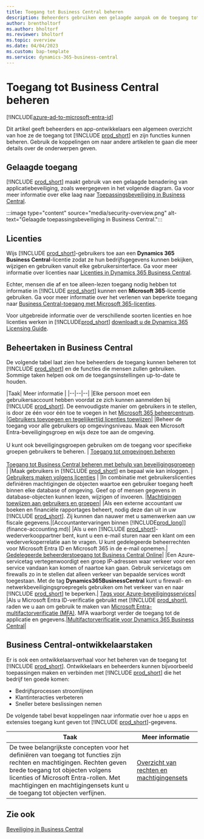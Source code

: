 ```yaml
---
title: Toegang tot Business Central beheren
description: Beheerders gebruiken een gelaagde aanpak om de toegang tot Business Central en de bijbehorende mogelijkheden te beheren.
author: brentholtorf
ms.author: bholtorf
ms.reviewer: bholtorf
ms.topic: overview
ms.date: 04/04/2023
ms.custom: bap-template
ms.service: dynamics-365-business-central
---
```


# Toegang tot Business Central beheren

[!INCLUDE[azure-ad-to-microsoft-entra-id](~/../shared-content/shared/azure-ad-to-microsoft-entra-id.md)]

Dit artikel geeft beheerders en app-ontwikkelaars een algemeen overzicht van hoe ze de toegang tot [!INCLUDE [prod_short](includes/prod_short.md)] en zijn functies kunnen beheren. Gebruik de koppelingen om naar andere artikelen te gaan die meer details over de onderwerpen geven.

## Gelaagde toegang

[!INCLUDE [prod_short](includes/prod_short.md)] maakt gebruik van een gelaagde benadering van applicatiebeveiliging, zoals weergegeven in het volgende diagram. Ga voor meer informatie over elke laag naar [Toepassingsbeveiliging in Business Central](/dynamics365/business-central/dev-itpro/security/security-application).

:::image type="content" source="media/security-overview.png" alt-text="Gelaagde toepassingsbeveiliging in Business Central.":::

## Licenties

Wijs [!INCLUDE [prod_short](includes/prod_short.md)]-gebruikers toe aan een **Dynamics 365 Business Central**-licentie zodat ze hun bedrijfsgegevens kunnen bekijken, wijzigen en gebruiken vanuit elke gebruikersinterface. Ga voor meer informatie over licenties naar [Licenties in Dynamics 365 Business Central](/dynamics365/business-central/dev-itpro/deployment/licensing).

Echter, mensen die af en toe alleen-lezen toegang nodig hebben tot informatie in [!INCLUDE [prod_short](includes/prod_short.md)] kunnen een **Microsoft 365**-licentie gebruiken. Ga voor meer informatie over het verlenen van beperkte toegang naar [Business Central-toegang met Microsoft 365-licenties](admin-access-with-m365-license.md).

Voor uitgebreide informatie over de verschillende soorten licenties en hoe licenties werken in [!INCLUDE[prod_short](includes/prod_short.md)] [downloadt u de Dynamics 365 Licensing Guide](https://go.microsoft.com/fwlink/?LinkId=866544).

## Beheertaken in Business Central

De volgende tabel laat zien hoe beheerders de toegang kunnen beheren tot [!INCLUDE [prod_short](includes/prod_short.md)] en de functies die mensen zullen gebruiken. Sommige taken helpen ook om de toegangsinstellingen up-to-date te houden.

|Taak| Meer informatie |
|--|--|--|
|Elke persoon moet een gebruikersaccount hebben voordat ze zich kunnen aanmelden bij [!INCLUDE [prod_short](includes/prod_short.md)]. De eenvoudigste manier om gebruikers in te stellen, is door ze één voor één toe te voegen in het [Microsoft 365 beheercentrum](https://go.microsoft.com/fwlink/p/?linkid=2024339). |[Gebruikers toevoegen en tegelijkertijd licenties toewijzen](/microsoft-365/admin/add-users/add-users)|
|Beheer de toegang voor alle gebruikers op omgevingsniveau. Maak een Microsoft Entra-beveiligingsgroep en wijs deze toe aan de omgeving.<br><br> U kunt ook beveiligingsgroepen gebruiken om de toegang voor specifieke groepen gebruikers te beheren. | [Toegang tot omgevingen beheren](/dynamics365/business-central/dev-itpro/administration/tenant-admin-center-manage-access)<br><br>[Toegang tot Business Central beheren met behulp van beveiligingsgroepen](ui-security-groups.md) |
|Maak gebruikers in [!INCLUDE [prod_short](includes/prod_short.md)] en bepaal wie kan inloggen. | [Gebruikers maken volgens licenties](ui-how-users-permissions.md) |
|In combinatie met gebruikerslicenties definiëren machtigingen de objecten waartoe een gebruiker toegang heeft binnen elke database of omgeving. Geef op of mensen gegevens in database-objecten kunnen lezen, wijzigen of invoeren. |[Machtigingen toewijzen aan gebruikers en groepen](ui-define-granular-permissions.md)|
|Als een externe accountant uw boeken en financiële rapportages beheert, nodig deze dan uit in uw [!INCLUDE [prod_short](includes/prod_short.md)]. Zij kunnen dan nauwer met u samenwerken aan uw fiscale gegevens.|[Accountantervaringen binnen [!INCLUDE[prod_long](includes/prod_long.md)]](finance-accounting.md)|
|Als u een [!INCLUDE [prod_short](includes/prod_short.md)]-wederverkooppartner bent, kunt u een e-mail sturen naar een klant om een wederverkoperrelatie aan te vragen. U kunt gedelegeerde beheerrechten voor Microsoft Entra ID en Microsoft 365 in de e-mail opnemen.| [Gedelegeerde beheerderstoegang tot Business Central Online](/dynamics365/business-central/dev-itpro/administration/delegated-admin)|
|Een Azure-servicetag vertegenwoordigt een groep IP-adressen waar verkeer voor een service vandaan kan komen of naartoe kan gaan. Gebruik servicetags om firewalls zo in te stellen dat alleen verkeer van bepaalde services wordt toegestaan. Met de tag **Dynamics365BusinessCentral** kunt u firewall- en netwerkbeveiligingsgroepregels gebruiken om het verkeer van en naar [!INCLUDE [prod_short](includes/prod_short.md)] te beperken.| [Tags voor Azure-beveiligingsservices](/dynamics365/business-central/dev-itpro/security/security-service-tags)|
|Als u Microsoft Entra ID-verificatie gebruikt met [!INCLUDE [prod_short](includes/prod_short.md)], raden we u aan om gebruik te maken van [Microsoft Entra-multifactorverificatie (MFA)](/azure/active-directory/authentication/concept-mfa-howitworks). MFA waarborgt verder de toegang tot de applicatie en gegevens.|[Multifactorverificatie voor Dynamics 365 Business Central](/dynamics365/business-central/dev-itpro/security/multifactor-authentication)|

## Business Central-ontwikkelaarstaken

Er is ook een ontwikkelaarsverhaal voor het beheren van de toegang tot [!INCLUDE [prod_short](includes/prod_short.md)]. Ontwikkelaars en beheerders kunnen bijvoorbeeld toepassingen maken en verbinden met [!INCLUDE [prod_short](includes/prod_short.md)] die het bedrijf ten goede komen:  

* Bedrijfsprocessen stroomlijnen
* Klantinteracties verbeteren
* Sneller betere beslissingen nemen

De volgende tabel bevat koppelingen naar informatie over hoe u apps en extensies toegang kunt geven tot [!INCLUDE [prod_short](includes/prod_short.md)]-gegevens.

| Taak | Meer informatie |
|--|--|
|De twee belangrijkste concepten voor het definiëren van toegang tot functies zijn rechten en machtigingen. Rechten geven brede toegang tot objecten volgens licenties of Microsoft Entra-rollen. Met machtigingen en machtigingensets kunt u de toegang tot objecten verfijnen. |[Overzicht van rechten en machtigingensets](/dynamics365/business-central/dev-itpro/developer/devenv-entitlements-and-permissionsets-overview)|

## Zie ook

[Beveiliging in Business Central](/dynamics365/business-central/dev-itpro/security/security-and-protection)
